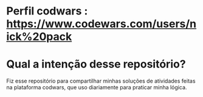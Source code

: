 # Perfil codwars : https://www.codewars.com/users/nick%20pack

# Qual a intenção desse repositório? #

Fiz esse repositório para compartilhar minhas soluções de atividades feitas na 
plataforma codwars, que uso diariamente para praticar minha lógica.
